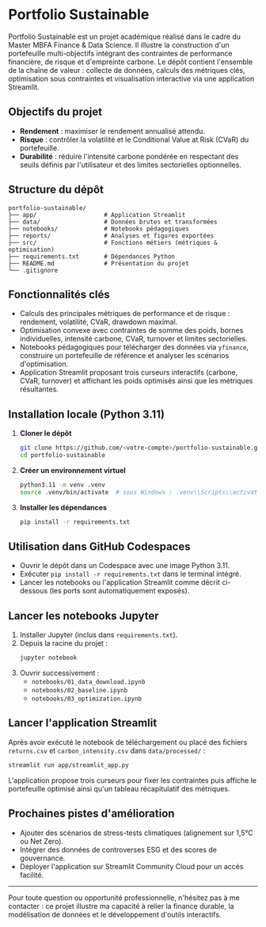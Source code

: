 
# Portfolio Sustainable

Portfolio Sustainable est un projet académique réalisé dans le cadre du Master MBFA Finance & Data Science. Il illustre la construction d'un portefeuille multi-objectifs intégrant des contraintes de performance financière, de risque et d'empreinte carbone. Le dépôt contient l'ensemble de la chaîne de valeur : collecte de données, calculs des métriques clés, optimisation sous contraintes et visualisation interactive via une application Streamlit.

## Objectifs du projet

- **Rendement** : maximiser le rendement annualisé attendu.
- **Risque** : contrôler la volatilité et le Conditional Value at Risk (CVaR) du portefeuille.
- **Durabilité** : réduire l'intensité carbone pondérée en respectant des seuils définis par l'utilisateur et des limites sectorielles optionnelles.

## Structure du dépôt

```
portfolio-sustainable/
├── app/                   # Application Streamlit
├── data/                  # Données brutes et transformées
├── notebooks/             # Notebooks pédagogiques
├── reports/               # Analyses et figures exportées
├── src/                   # Fonctions métiers (métriques & optimisation)
├── requirements.txt       # Dépendances Python
├── README.md              # Présentation du projet
└── .gitignore
```

## Fonctionnalités clés

- Calculs des principales métriques de performance et de risque : rendement, volatilité, CVaR, drawdown maximal.
- Optimisation convexe avec contraintes de somme des poids, bornes individuelles, intensité carbone, CVaR, turnover et limites sectorielles.
- Notebooks pédagogiques pour télécharger des données via `yfinance`, construire un portefeuille de référence et analyser les scénarios d'optimisation.
- Application Streamlit proposant trois curseurs interactifs (carbone, CVaR, turnover) et affichant les poids optimisés ainsi que les métriques résultantes.

## Installation locale (Python 3.11)

1. **Cloner le dépôt**
   ```bash
   git clone https://github.com/<votre-compte>/portfolio-sustainable.git
   cd portfolio-sustainable
   ```

2. **Créer un environnement virtuel**
   ```bash
   python3.11 -m venv .venv
   source .venv/bin/activate  # sous Windows : .venv\\Scripts\\activate
   ```

3. **Installer les dépendances**
   ```bash
   pip install -r requirements.txt
   ```

## Utilisation dans GitHub Codespaces

- Ouvrir le dépôt dans un Codespace avec une image Python 3.11.
- Exécuter `pip install -r requirements.txt` dans le terminal intégré.
- Lancer les notebooks ou l'application Streamlit comme décrit ci-dessous (les ports sont automatiquement exposés).

## Lancer les notebooks Jupyter

1. Installer Jupyter (inclus dans `requirements.txt`).
2. Depuis la racine du projet :
   ```bash
   jupyter notebook
   ```
3. Ouvrir successivement :
   - `notebooks/01_data_download.ipynb`
   - `notebooks/02_baseline.ipynb`
   - `notebooks/03_optimization.ipynb`

## Lancer l'application Streamlit

Après avoir exécuté le notebook de téléchargement ou placé des fichiers `returns.csv` et `carbon_intensity.csv` dans `data/processed/` :

```bash
streamlit run app/streamlit_app.py
```

L'application propose trois curseurs pour fixer les contraintes puis affiche le portefeuille optimisé ainsi qu'un tableau récapitulatif des métriques.

## Prochaines pistes d'amélioration

- Ajouter des scénarios de stress-tests climatiques (alignement sur 1,5°C ou Net Zero).
- Intégrer des données de controverses ESG et des scores de gouvernance.
- Déployer l'application sur Streamlit Community Cloud pour un accès facilité.

---

Pour toute question ou opportunité professionnelle, n'hésitez pas à me contacter : ce projet illustre ma capacité à relier la finance durable, la modélisation de données et le développement d'outils interactifs.
